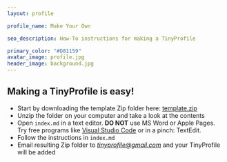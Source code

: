 ```yaml
---
layout: profile

profile_name: Make Your Own 

seo_description: How-To instructions for making a TinyProfile

primary_color: "#D81159"
avatar_image: profile.jpg
header_image: background.jpg
---
```


## Making a TinyProfile is easy!

- Start by downloading the template Zip folder here: <a href="template.zip" download>template.zip</a>
- Unzip the folder on your computer and take a look at the contents
- Open `index.md` in a text editor. **DO NOT** use MS Word or Apple Pages. Try free programs like <a href="https://code.visualstudio.com" target="blank">Visual Studio Code</a> or in a pinch: TextEdit.
- Follow the instructions in `index.md`
- Email resulting Zip folder to *tinyprofile@gmail.com* and your TinyProfile will be added
